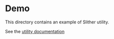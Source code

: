 # Demo

This directory contains an example of Slither utility.

See the [utility documentation](https://github.com/crytic/slither/wiki/Adding-a-new-utility)
